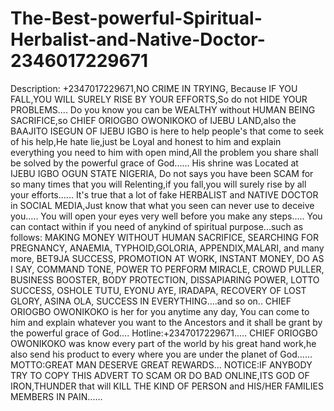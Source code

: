 # The-Best-powerful-Spiritual-Herbalist-and-Native-Doctor-2346017229671
Description:  +2347017229671,NO CRIME IN TRYING, Because IF YOU FALL,YOU WILL SURELY RISE BY YOUR EFFORTS,So do not HIDE YOUR PROBLEMS.... Do you know you can be WEALTHY without HUMAN BEING SACRIFICE,so CHIEF ORIOGBO OWONIKOKO of IJEBU LAND,also the BAAJITO ISEGUN OF IJEBU IGBO is here to help people's that come to seek of his help,He hate lie,just be Loyal and honest to him and explain everything you need to him with open mind,All the problem you share shall be solved by the powerful grace of God...... His shrine was Located at IJEBU IGBO OGUN STATE NIGERIA, Do not says you have been SCAM for so many times that you will Relenting,if you fall,you will surely rise by all your efforts...... It's true that a lot of fake HERBALIST and NATIVE DOCTOR in SOCIAL MEDIA,Just know that what you seen can never use to deceive you..... You will open your eyes very well before you make any steps..... You can contact within if you need of anykind of spiritual purpose...such as follows: MAKING MONEY WITHOUT HUMAN SACRIFICE, SEARCHING FOR PREGNANCY, ANAEMIA, TYPHOID,GOLORIA, APPENDIX,MALARI, and many more, BET9JA SUCCESS, PROMOTION AT WORK, INSTANT MONEY, DO AS I SAY, COMMAND TONE, POWER TO PERFORM MIRACLE, CROWD PULLER, BUSINESS BOOSTER, BODY PROTECTION, DISSAPIARING POWER, LOTTO SUCCESS, OSHOLE TUTU, EYONU AYE, IRADAPA, RECOVERY OF LOST GLORY, ASINA OLA, SUCCESS IN EVERYTHING....and so on.. CHIEF ORIOGBO OWONIKOKO is her for you anytime any day, You can come to him and explain whatever you want to the Ancestors and it shall be grant by the powerful grace of God.... Hotline:+2347017229671..... CHIEF ORIOGBO OWONIKOKO was know every part of the world by his great hand work,he also send his product to every where you are under the planet of God...... MOTTO:GREAT MAN DESERVE GREAT REWARDS... NOTICE:IF ANYBODY TRY TO COPY THIS ADVERT TO SCAM OR DO BAD ONLINE,ITS GOD OF IRON,THUNDER that will KILL THE KIND OF PERSON and HIS/HER FAMILIES MEMBERS IN PAIN......
